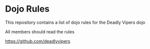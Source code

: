 Dojo Rules
==========

This repository contains a list of dojo rules for the Deadly Vipers dojo 

All members should read the rules

https://github.com/deadlyvipers